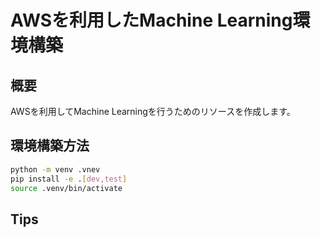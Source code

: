 # AWSを利用したMachine Learning環境構築

## 概要

AWSを利用してMachine Learningを行うためのリソースを作成します。

## 環境構築方法

```sh
python -m venv .vnev
pip install -e .[dev,test]
source .venv/bin/activate
```

## Tips

